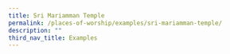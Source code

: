 ```yaml
---
title: Sri Mariamman Temple
permalink: /places-of-worship/examples/sri-mariamman-temple/
description: ""
third_nav_title: Examples
---
```

